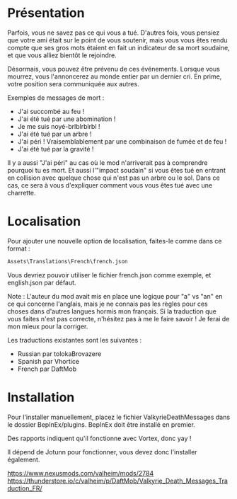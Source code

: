 # Présentation

Parfois, vous ne savez pas ce qui vous a tué. D'autres fois, vous pensiez que votre ami était sur le point de vous soutenir, mais vous vous êtes rendu compte que ses gros mots étaient en fait un indicateur de sa mort soudaine, et que vous alliez bientôt le rejoindre.

Désormais, vous pouvez être prévenu de ces événements. Lorsque vous mourrez, vous l'annoncerez au monde entier par un dernier cri. En prime, votre position sera communiquée aux autres.

Exemples de messages de mort :
- J'ai succombé au feu  !
- J'ai été tué par une abomination  !
- Je me suis noyé-brlblrblrbl  !
- J'ai été tué par un arbre  !
- J'ai péri ! Vraisemblablement par une combinaison de fumée et de feu !
- J'ai été tué par la gravité !

Il y a aussi "J'ai péri" au cas où le mod n'arriverait pas à comprendre pourquoi tu es mort. Et aussi l'"impact soudain" si vous êtes tué en entrant en collision avec quelque chose qui n'est pas un arbre ou le sol. Dans ce cas, ce sera à vous d'expliquer comment vous vous êtes tué avec une charrette.

# Localisation

Pour ajouter une nouvelle option de localisation, faites-le comme dans ce format :
```bash
Assets\Translations\French\french.json
```

Vous devriez pouvoir utiliser le fichier french.json comme exemple, et english.json par défaut.

Note : L'auteur du mod avait mis en place une logique pour "a" vs "an" en ce qui concerne l'anglais, mais je ne connais pas les règles pour ces choses dans d'autres langues hormis mon français. Si la traduction que vous faites n'est pas correcte, n'hésitez pas à me le faire savoir ! Je ferai de mon mieux pour la corriger.

Les traductions existantes sont les suivantes :
- Russian par tolokaBrovazere
- Spanish par Vhortice
- French par DaftMob

# Installation

Pour l'installer manuellement, placez le fichier ValkyrieDeathMessages dans le dossier BepInEx/plugins.
BepInEx doit être installé en premier.

Des rapports indiquent qu'il fonctionne avec Vortex, donc yay !

Il dépend de Jotunn pour fonctionner, vous devez donc l'installer également.

https://www.nexusmods.com/valheim/mods/2784
https://thunderstore.io/c/valheim/p/DaftMob/Valkyrie_Death_Messages_Traduction_FR/